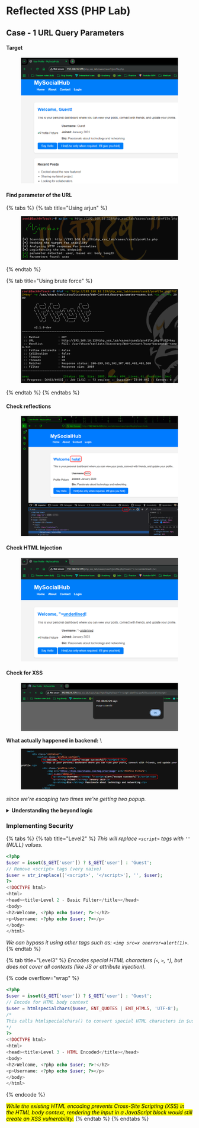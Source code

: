# Reflected XSS (PHP Lab)

## Case - 1 URL Query Parameters

#### Target

<figure><img src="../../../.gitbook/assets/image (154).png" alt=""><figcaption></figcaption></figure>

#### Find parameter of the URL

{% tabs %}
{% tab title="Using arjun" %}
<figure><img src="../../../.gitbook/assets/image (153).png" alt=""><figcaption></figcaption></figure>
{% endtab %}

{% tab title="Using brute force" %}
<figure><img src="../../../.gitbook/assets/image (152).png" alt=""><figcaption></figcaption></figure>
{% endtab %}
{% endtabs %}

#### Check reflections

<figure><img src="../../../.gitbook/assets/image (156).png" alt=""><figcaption></figcaption></figure>

#### Check HTML Injection

<figure><img src="../../../.gitbook/assets/image (155).png" alt=""><figcaption></figcaption></figure>

#### Check for XSS

<figure><img src="../../../.gitbook/assets/image (157).png" alt=""><figcaption></figcaption></figure>

**What actually happened in backend:** \


<figure><img src="../../../.gitbook/assets/image (1).png" alt=""><figcaption></figcaption></figure>

_since we're escaping two times we're getting two popup._&#x20;

<details>

<summary><strong>Understanding the beyond logic</strong></summary>

<figure><img src="../../../.gitbook/assets/image (2).png" alt=""><figcaption></figcaption></figure>

Because `$user` is inserted into the HTML template without escaping, an attacker-controlled value like `?user=<script>alert('XSS')</script>` will be reflected verbatim into the page — e.g. the server would return HTML that looks like `<h2>Welcome, <script>alert('XSS')</script>!</h2>` and `<p><strong>Username:</strong> <script>alert('XSS')</script></p>`, which the browser parses as actual markup and executes, demonstrating a classic reflected XSS.

</details>

### Implementing Security

{% tabs %}
{% tab title="Level2" %}
_This will replace `<script>` tags with `''` (NULL) values._&#x20;

```php
<?php
$user = isset($_GET['user']) ? $_GET['user'] : 'Guest';
// Remove <script> tags (very naive)
$user = str_ireplace(['<script>', '</script>'], '', $user);
?>
<!DOCTYPE html>
<html>
<head><title>Level 2 - Basic Filter</title></head>
<body>
<h2>Welcome, <?php echo $user; ?>!</h2>
<p>Username: <?php echo $user; ?></p>
</body>
</html>
```

_We can bypass it using other tags such as: `<img src=x onerror=alert(1)>`._&#x20;
{% endtab %}

{% tab title="Level3" %}
_Encodes special HTML characters (`<`, `>`, `"`), but does not cover all contexts (like JS or attribute injection)._

{% code overflow="wrap" %}
```php
<?php
$user = isset($_GET['user']) ? $_GET['user'] : 'Guest';
// Encode for HTML body context
$user = htmlspecialchars($user, ENT_QUOTES | ENT_HTML5, 'UTF-8');
/*
This calls htmlspecialchars() to convert special HTML characters in $user into safe HTML entities (so < becomes &lt;, " becomes &quot;, etc.), using ENT_QUOTES to also escape single quotes, ENT_HTML5 for HTML5 entity behavior, and treating the string as UTF‑8
*/
?>
<!DOCTYPE html>
<html>
<head><title>Level 3 - HTML Encoded</title></head>
<body>
<h2>Welcome, <?php echo $user; ?>!</h2>
<p>Username: <?php echo $user; ?></p>
</body>
</html>

```
{% endcode %}

_<mark style="color:$danger;">While the existing HTML encoding prevents Cross-Site Scripting (XSS) in the HTML body context, rendering the input in a JavaScript block would still create an XSS vulnerability.</mark>_
{% endtab %}
{% endtabs %}

